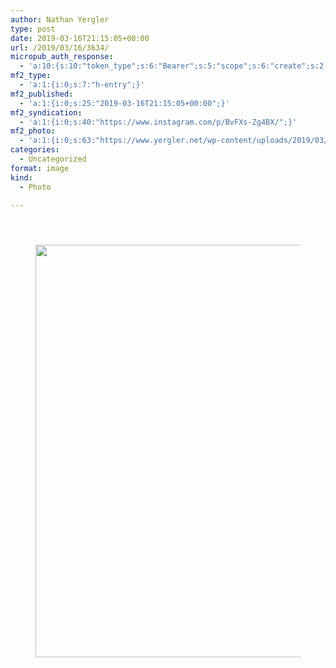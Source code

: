 ```yaml
---
author: Nathan Yergler
type: post
date: 2019-03-16T21:15:05+00:00
url: /2019/03/16/3634/
micropub_auth_response:
  - 'a:10:{s:10:"token_type";s:6:"Bearer";s:5:"scope";s:6:"create";s:2:"me";s:24:"https://www.yergler.net/";s:9:"issued_by";s:51:"https://www.yergler.net/wp-json/indieauth/1.0/token";s:9:"client_id";s:24:"https://ownyourgram.com/";s:11:"client_name";s:11:"OwnYourGram";s:11:"client_icon";s:35:"https://ownyourgram.com/favicon.ico";s:9:"issued_at";i:1548307572;s:4:"user";i:2;s:13:"last_accessed";i:1552770951;}'
mf2_type:
  - 'a:1:{i:0;s:7:"h-entry";}'
mf2_published:
  - 'a:1:{i:0;s:25:"2019-03-16T21:15:05+00:00";}'
mf2_syndication:
  - 'a:1:{i:0;s:40:"https://www.instagram.com/p/BvFXs-Zg4BX/";}'
mf2_photo:
  - 'a:1:{i:0;s:63:"https://www.yergler.net/wp-content/uploads/2019/03/ig90PJrU.jpg";}'
categories:
  - Uncategorized
format: image
kind:
  - Photo

---
```

<section class="response"> <header> </header> 

<div data-carousel-extra='{"blog_id":1,"permalink":"https:\/\/www.yergler.net\/2019\/03\/16\/3634\/"}' id='gallery-39' class='gallery galleryid-3634 gallery-columns-1 gallery-size-large'>
  <figure class='gallery-item'> 
  
  <div class='gallery-icon landscape'>
    <a href='https://www.yergler.net/wp-content/uploads/2019/03/ig90PJrU.jpg'><img width="660" height="660" src="https://www.yergler.net/wp-content/uploads/2019/03/ig90PJrU-1024x1024.jpg" class="attachment-large size-large u-photo" alt="" loading="lazy" srcset="https://www.yergler.net/wp-content/uploads/2019/03/ig90PJrU-1024x1024.jpg 1024w, https://www.yergler.net/wp-content/uploads/2019/03/ig90PJrU-150x150.jpg 150w, https://www.yergler.net/wp-content/uploads/2019/03/ig90PJrU-300x300.jpg 300w, https://www.yergler.net/wp-content/uploads/2019/03/ig90PJrU-768x768.jpg 768w, https://www.yergler.net/wp-content/uploads/2019/03/ig90PJrU-800x800.jpg 800w, https://www.yergler.net/wp-content/uploads/2019/03/ig90PJrU-50x50.jpg 50w, https://www.yergler.net/wp-content/uploads/2019/03/ig90PJrU.jpg 1080w" sizes="(max-width: 660px) 100vw, 660px" data-attachment-id="3635" data-permalink="https://www.yergler.net/2019/03/16/3634/ig90pjru/" data-orig-file="https://www.yergler.net/wp-content/uploads/2019/03/ig90PJrU.jpg" data-orig-size="1080,1080" data-comments-opened="0" data-image-meta="{&quot;aperture&quot;:&quot;0&quot;,&quot;credit&quot;:&quot;&quot;,&quot;camera&quot;:&quot;&quot;,&quot;caption&quot;:&quot;&quot;,&quot;created_timestamp&quot;:&quot;0&quot;,&quot;copyright&quot;:&quot;&quot;,&quot;focal_length&quot;:&quot;0&quot;,&quot;iso&quot;:&quot;0&quot;,&quot;shutter_speed&quot;:&quot;0&quot;,&quot;title&quot;:&quot;&quot;,&quot;orientation&quot;:&quot;0&quot;}" data-image-title="ig90PJrU" data-image-description="" data-image-caption="" data-medium-file="https://www.yergler.net/wp-content/uploads/2019/03/ig90PJrU-300x300.jpg" data-large-file="https://www.yergler.net/wp-content/uploads/2019/03/ig90PJrU-1024x1024.jpg" /></a>
  </div></figure>
</div></section>